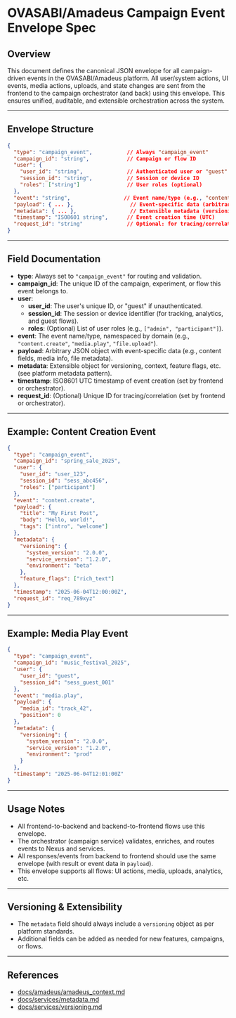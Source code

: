 # OVASABI/Amadeus Campaign Event Envelope Spec

## Overview

This document defines the canonical JSON envelope for all campaign-driven events in the OVASABI/Amadeus platform. All user/system actions, UI events, media actions, uploads, and state changes are sent from the frontend to the campaign orchestrator (and back) using this envelope. This ensures unified, auditable, and extensible orchestration across the system.

---

## Envelope Structure

```json
{
  "type": "campaign_event",           // Always "campaign_event"
  "campaign_id": "string",            // Campaign or flow ID
  "user": {
    "user_id": "string",              // Authenticated user or "guest"
    "session_id": "string",           // Session or device ID
    "roles": ["string"]               // User roles (optional)
  },
  "event": "string",                 // Event name/type (e.g., "content.create", "media.play", "file.upload")
  "payload": { ... },                  // Event-specific data (arbitrary JSON)
  "metadata": { ... },                 // Extensible metadata (versioning, context, etc.)
  "timestamp": "ISO8601 string",      // Event creation time (UTC)
  "request_id": "string"              // Optional: for tracing/correlation
}
```

---

## Field Documentation

- **type**: Always set to `"campaign_event"` for routing and validation.
- **campaign_id**: The unique ID of the campaign, experiment, or flow this event belongs to.
- **user**:
  - **user_id**: The user's unique ID, or "guest" if unauthenticated.
  - **session_id**: The session or device identifier (for tracking, analytics, and guest flows).
  - **roles**: (Optional) List of user roles (e.g., `["admin", "participant"]`).
- **event**: The event name/type, namespaced by domain (e.g., `"content.create"`, `"media.play"`, `"file.upload"`).
- **payload**: Arbitrary JSON object with event-specific data (e.g., content fields, media info, file metadata).
- **metadata**: Extensible object for versioning, context, feature flags, etc. (see platform metadata pattern).
- **timestamp**: ISO8601 UTC timestamp of event creation (set by frontend or orchestrator).
- **request_id**: (Optional) Unique ID for tracing/correlation (set by frontend or orchestrator).

---

## Example: Content Creation Event

```json
{
  "type": "campaign_event",
  "campaign_id": "spring_sale_2025",
  "user": {
    "user_id": "user_123",
    "session_id": "sess_abc456",
    "roles": ["participant"]
  },
  "event": "content.create",
  "payload": {
    "title": "My First Post",
    "body": "Hello, world!",
    "tags": ["intro", "welcome"]
  },
  "metadata": {
    "versioning": {
      "system_version": "2.0.0",
      "service_version": "1.2.0",
      "environment": "beta"
    },
    "feature_flags": ["rich_text"]
  },
  "timestamp": "2025-06-04T12:00:00Z",
  "request_id": "req_789xyz"
}
```

---

## Example: Media Play Event

```json
{
  "type": "campaign_event",
  "campaign_id": "music_festival_2025",
  "user": {
    "user_id": "guest",
    "session_id": "sess_guest_001"
  },
  "event": "media.play",
  "payload": {
    "media_id": "track_42",
    "position": 0
  },
  "metadata": {
    "versioning": {
      "system_version": "2.0.0",
      "service_version": "1.2.0",
      "environment": "prod"
    }
  },
  "timestamp": "2025-06-04T12:01:00Z"
}
```

---

## Usage Notes

- All frontend-to-backend and backend-to-frontend flows use this envelope.
- The orchestrator (campaign service) validates, enriches, and routes events to Nexus and services.
- All responses/events from backend to frontend should use the same envelope (with result or event data in `payload`).
- This envelope supports all flows: UI actions, media, uploads, analytics, etc.

---

## Versioning & Extensibility

- The `metadata` field should always include a `versioning` object as per platform standards.
- Additional fields can be added as needed for new features, campaigns, or flows.

---

## References

- [docs/amadeus/amadeus_context.md](amadeus_context.md)
- [docs/services/metadata.md](../services/metadata.md)
- [docs/services/versioning.md](../services/versioning.md)
